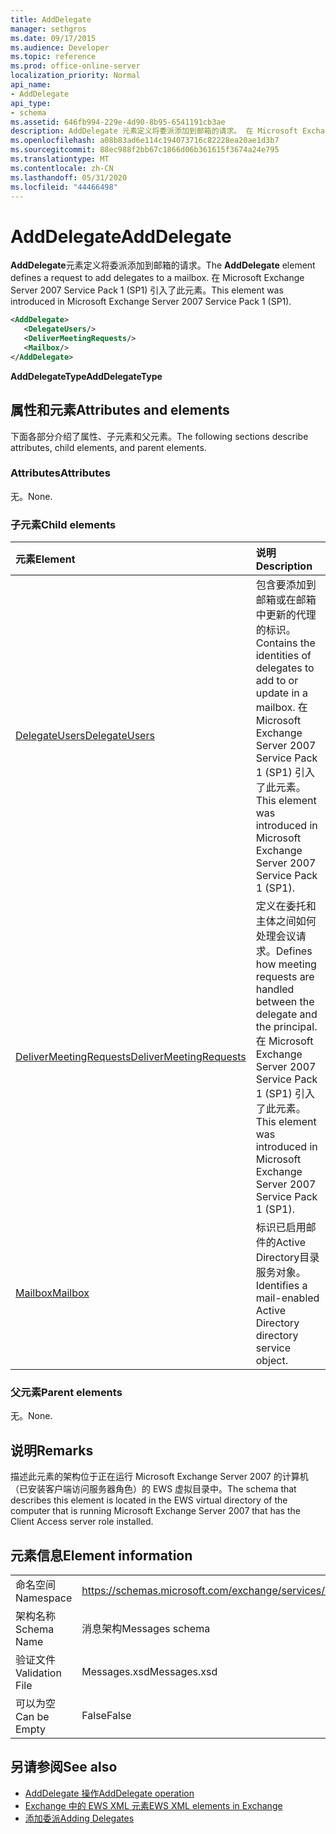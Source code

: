 ```yaml
---
title: AddDelegate
manager: sethgros
ms.date: 09/17/2015
ms.audience: Developer
ms.topic: reference
ms.prod: office-online-server
localization_priority: Normal
api_name:
- AddDelegate
api_type:
- schema
ms.assetid: 646fb994-229e-4d90-8b95-6541191cb3ae
description: AddDelegate 元素定义将委派添加到邮箱的请求。 在 Microsoft Exchange Server 2007 Service Pack 1 (SP1) 引入了此元素。
ms.openlocfilehash: a08b83ad6e114c194073716c82228ea20ae1d3b7
ms.sourcegitcommit: 88ec988f2bb67c1866d06b361615f3674a24e795
ms.translationtype: MT
ms.contentlocale: zh-CN
ms.lasthandoff: 05/31/2020
ms.locfileid: "44466498"
---
```

# <a name="adddelegate"></a><span data-ttu-id="372ad-104">AddDelegate</span><span class="sxs-lookup"><span data-stu-id="372ad-104">AddDelegate</span></span>

<span data-ttu-id="372ad-105">**AddDelegate**元素定义将委派添加到邮箱的请求。</span><span class="sxs-lookup"><span data-stu-id="372ad-105">The **AddDelegate** element defines a request to add delegates to a mailbox.</span></span> <span data-ttu-id="372ad-106">在 Microsoft Exchange Server 2007 Service Pack 1 (SP1) 引入了此元素。</span><span class="sxs-lookup"><span data-stu-id="372ad-106">This element was introduced in Microsoft Exchange Server 2007 Service Pack 1 (SP1).</span></span> 
  
```xml
<AddDelegate>
   <DelegateUsers/>
   <DeliverMeetingRequests/>
   <Mailbox/>
</AddDelegate>
```

 <span data-ttu-id="372ad-107">**AddDelegateType**</span><span class="sxs-lookup"><span data-stu-id="372ad-107">**AddDelegateType**</span></span>
## <a name="attributes-and-elements"></a><span data-ttu-id="372ad-108">属性和元素</span><span class="sxs-lookup"><span data-stu-id="372ad-108">Attributes and elements</span></span>

<span data-ttu-id="372ad-109">下面各部分介绍了属性、子元素和父元素。</span><span class="sxs-lookup"><span data-stu-id="372ad-109">The following sections describe attributes, child elements, and parent elements.</span></span>
  
### <a name="attributes"></a><span data-ttu-id="372ad-110">Attributes</span><span class="sxs-lookup"><span data-stu-id="372ad-110">Attributes</span></span>

<span data-ttu-id="372ad-111">无。</span><span class="sxs-lookup"><span data-stu-id="372ad-111">None.</span></span>
  
### <a name="child-elements"></a><span data-ttu-id="372ad-112">子元素</span><span class="sxs-lookup"><span data-stu-id="372ad-112">Child elements</span></span>

|<span data-ttu-id="372ad-113">**元素**</span><span class="sxs-lookup"><span data-stu-id="372ad-113">**Element**</span></span>|<span data-ttu-id="372ad-114">**说明**</span><span class="sxs-lookup"><span data-stu-id="372ad-114">**Description**</span></span>|
|:-----|:-----|
|[<span data-ttu-id="372ad-115">DelegateUsers</span><span class="sxs-lookup"><span data-stu-id="372ad-115">DelegateUsers</span></span>](delegateusers.md) <br/> |<span data-ttu-id="372ad-116">包含要添加到邮箱或在邮箱中更新的代理的标识。</span><span class="sxs-lookup"><span data-stu-id="372ad-116">Contains the identities of delegates to add to or update in a mailbox.</span></span> <span data-ttu-id="372ad-117">在 Microsoft Exchange Server 2007 Service Pack 1 (SP1) 引入了此元素。</span><span class="sxs-lookup"><span data-stu-id="372ad-117">This element was introduced in Microsoft Exchange Server 2007 Service Pack 1 (SP1).</span></span>  <br/> |
|[<span data-ttu-id="372ad-118">DeliverMeetingRequests</span><span class="sxs-lookup"><span data-stu-id="372ad-118">DeliverMeetingRequests</span></span>](delivermeetingrequests.md) <br/> |<span data-ttu-id="372ad-119">定义在委托和主体之间如何处理会议请求。</span><span class="sxs-lookup"><span data-stu-id="372ad-119">Defines how meeting requests are handled between the delegate and the principal.</span></span> <span data-ttu-id="372ad-120">在 Microsoft Exchange Server 2007 Service Pack 1 (SP1) 引入了此元素。</span><span class="sxs-lookup"><span data-stu-id="372ad-120">This element was introduced in Microsoft Exchange Server 2007 Service Pack 1 (SP1).</span></span>  <br/> |
|[<span data-ttu-id="372ad-121">Mailbox</span><span class="sxs-lookup"><span data-stu-id="372ad-121">Mailbox</span></span>](mailbox.md) <br/> |<span data-ttu-id="372ad-122">标识已启用邮件的Active Directory目录服务对象。</span><span class="sxs-lookup"><span data-stu-id="372ad-122">Identifies a mail-enabled Active Directory directory service object.</span></span>  <br/> |
   
### <a name="parent-elements"></a><span data-ttu-id="372ad-123">父元素</span><span class="sxs-lookup"><span data-stu-id="372ad-123">Parent elements</span></span>

<span data-ttu-id="372ad-124">无。</span><span class="sxs-lookup"><span data-stu-id="372ad-124">None.</span></span>
  
## <a name="remarks"></a><span data-ttu-id="372ad-125">说明</span><span class="sxs-lookup"><span data-stu-id="372ad-125">Remarks</span></span>

<span data-ttu-id="372ad-126">描述此元素的架构位于正在运行 Microsoft Exchange Server 2007 的计算机（已安装客户端访问服务器角色）的 EWS 虚拟目录中。</span><span class="sxs-lookup"><span data-stu-id="372ad-126">The schema that describes this element is located in the EWS virtual directory of the computer that is running Microsoft Exchange Server 2007 that has the Client Access server role installed.</span></span>
  
## <a name="element-information"></a><span data-ttu-id="372ad-127">元素信息</span><span class="sxs-lookup"><span data-stu-id="372ad-127">Element information</span></span>

|||
|:-----|:-----|
|<span data-ttu-id="372ad-128">命名空间</span><span class="sxs-lookup"><span data-stu-id="372ad-128">Namespace</span></span>  <br/> |https://schemas.microsoft.com/exchange/services/2006/messages  <br/> |
|<span data-ttu-id="372ad-129">架构名称</span><span class="sxs-lookup"><span data-stu-id="372ad-129">Schema Name</span></span>  <br/> |<span data-ttu-id="372ad-130">消息架构</span><span class="sxs-lookup"><span data-stu-id="372ad-130">Messages schema</span></span>  <br/> |
|<span data-ttu-id="372ad-131">验证文件</span><span class="sxs-lookup"><span data-stu-id="372ad-131">Validation File</span></span>  <br/> |<span data-ttu-id="372ad-132">Messages.xsd</span><span class="sxs-lookup"><span data-stu-id="372ad-132">Messages.xsd</span></span>  <br/> |
|<span data-ttu-id="372ad-133">可以为空</span><span class="sxs-lookup"><span data-stu-id="372ad-133">Can be Empty</span></span>  <br/> |<span data-ttu-id="372ad-134">False</span><span class="sxs-lookup"><span data-stu-id="372ad-134">False</span></span>  <br/> |
   
## <a name="see-also"></a><span data-ttu-id="372ad-135">另请参阅</span><span class="sxs-lookup"><span data-stu-id="372ad-135">See also</span></span>

- [<span data-ttu-id="372ad-136">AddDelegate 操作</span><span class="sxs-lookup"><span data-stu-id="372ad-136">AddDelegate operation</span></span>](adddelegate-operation.md)
- [<span data-ttu-id="372ad-137">Exchange 中的 EWS XML 元素</span><span class="sxs-lookup"><span data-stu-id="372ad-137">EWS XML elements in Exchange</span></span>](ews-xml-elements-in-exchange.md)
- [<span data-ttu-id="372ad-138">添加委派</span><span class="sxs-lookup"><span data-stu-id="372ad-138">Adding Delegates</span></span>](https://msdn.microsoft.com/library/3a744150-66a3-4a13-9433-793603ba5038%28Office.15%29.aspx)

